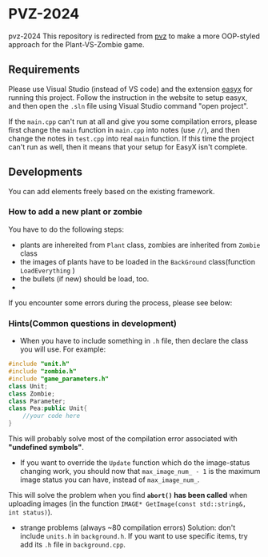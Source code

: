 # PVZ-2024

 pvz-2024
 This repository is redirected from [pvz](https://github.com/liuhanzuo/pvz2024) to make a more OOP-styled approach for the Plant-VS-Zombie game.

## Requirements

Please use Visual Studio (instead of VS code) and the extension [easyx](https://easyx.cn/setup) for running this project. Follow the instruction in the website to setup easyx, and then open the `.sln` file using Visual Studio command "open project".

If the `main.cpp` can't run at all and give you some compilation errors, please first change the `main` function in `main.cpp` into notes (use `//`), and then change the notes in `test.cpp` into real `main` function. If this time the project can't run as well, then it means that your setup for EasyX isn't complete.

## Developments

You can add elements freely based on the existing framework. 

### How to add a new plant or zombie

You have to do the following steps:

- plants are inhereited from `Plant` class, zombies are inherited from `Zombie` class
- the images of plants have to be loaded in the `BackGround` class(function `LoadEverything` )
- the bullets (if new) should be load, too.
- 



If you encounter some errors during the process, please see below:

### Hints(Common questions in development)

- When you have to include something in `.h` file, then declare the class you will use. For example:

```cpp
#include "unit.h"
#include "zombie.h"
#include "game_parameters.h"
class Unit;
class Zombie;
class Parameter;
class Pea:public Unit{
	//your code here
}
```

This will probably solve most of the compilation error associated with **"undefined symbols"**.

- If you want to override the `Update` function which do the image-status changing work, you should now that `max_image_num_ - 1` is the maximum image status you can have, instead of `max_image_num_`.

This will solve the problem when you find **`abort()` has been called** when uploading images (in the function `IMAGE* GetImage(const std::string&, int status)`).

- strange problems (always ~80 compilation errors)
  Solution: don't include `units.h` in `background.h`. If you want to use specific items, try add its `.h` file in `background.cpp`.
